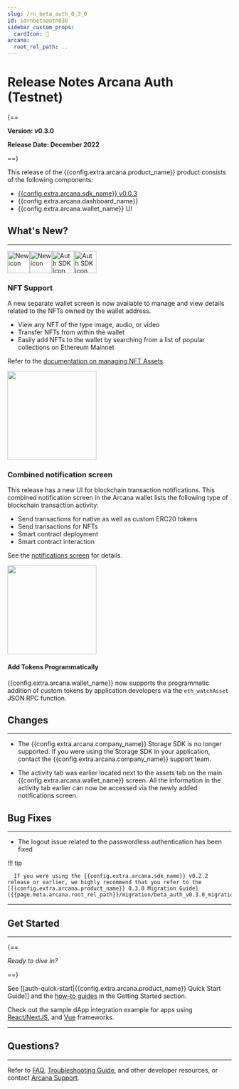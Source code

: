 ```yaml
---
slug: /rn_beta_auth_0_3_0
id: idrnbetaauth030
sidebar_custom_props:
  cardIcon: 🏁
arcana:
  root_rel_path: ..
---
```


# Release Notes Arcana Auth (Testnet)

{==

**Version: v0.3.0**

**Release Date: December 2022**

==}

This release of the {{config.extra.arcana.product_name}} product consists of the following components:

* [{{config.extra.arcana.sdk_name}} v0.0.3](https://www.npmjs.com/package/@arcana/auth/v/0.3.0)
* {{config.extra.arcana.dashboard_name}}
* {{config.extra.arcana.wallet_name}} UI

## What's New?

---

<img src="/img/icon_new_light.png#only-light" alt="New icon" width="50" /><img src="/img/icon_new_dark.png#only-dark" alt="New icon" width="50" /><img src="/img/icons/i_an_authsdk_light.png#only-light" alt="Auth SDK icon" width="50"/><img src="/img/icons/i_an_authsdk_dark.png#only-dark" alt="Auth SDK icon" width="50" />

### NFT Support

A new separate wallet screen is now available to manage and view details related to the NFTs owned by the wallet address.

  - View any NFT of the type image, audio, or video
  - Transfer NFTs from within the wallet
  - Easily add NFTs to the wallet by searching from a list of popular collections on Ethereum Mainnet
  
Refer to the [documentation on managing NFT Assets]({{page.meta.arcana.root_rel_path}}/howto/wallet_manage_nft.md).

<img src="/img/an_wallet_nft_asset_thumbnail.png" width="200"/>

### Combined notification screen

This release has a new UI for blockchain transaction notifications. This combined notification screen in the Arcana wallet lists the following type of blockchain transaction activity:

  - Send transactions for native as well as custom ERC20 tokens
  - Send transactions for NFTs
  - Smart contract deployment
  - Smart contract interaction

See the [notifications screen]({{page.meta.arcana.root_rel_path}}/howto/wallet_ui.md#wallet-notifications) for details.

<img src="/img/an_wallet_combined_notify.png" width="200"/>

#### Add Tokens Programmatically

{{config.extra.arcana.wallet_name}} now supports the programmatic addition of custom tokens by application developers via the `eth_watchAsset` JSON RPC function.

## Changes

---

  - The {{config.extra.arcana.company_name}} Storage SDK is no longer supported. If you were using the Storage SDK in your application, contact the {{config.extra.arcana.company_name}} support team. 

  - The activity tab was earlier located next to the assets tab on the main {{config.extra.arcana.wallet_name}} screen. All the information in the activity tab earlier can now be accessed via the newly added notifications screen.

## Bug Fixes

---

  - The logout issue related to the passwordless authentication has been fixed

!!! tip

      If you were using the {{config.extra.arcana.sdk_name}} v0.2.2 release or earlier, we highly recommend that you refer to the [{{config.extra.arcana.product_name}} 0.3.0 Migration Guide]({{page.meta.arcana.root_rel_path}}/migration/beta_auth_v0.3.0_migration.md).

---

## Get Started

---

{==

*Ready to dive in?* 

==}

See [[auth-quick-start|{{config.extra.arcana.product_name}} Quick Start Guide]] and the [how-to guides]({{page.meta.arcana.root_rel_path}}/howto/index.md) in the Getting Started section. 

Check out the sample dApp integration example for apps using [React/NextJS]({{page.meta.arcana.root_rel_path}}/howto/integrate_auth/integrate_wallet_react.md), and [Vue](https://github.com/arcana-network/basic-storage-wallet-integration) frameworks.

---

## Questions? 

---

Refer to [FAQ]({{page.meta.arcana.root_rel_path}}/faq/faq_gen.md), [Troubleshooting Guide]({{page.meta.arcana.root_rel_path}}/troubleshooting.md), and other developer resources, or contact [Arcana Support]({{page.meta.arcana.root_rel_path}}/support.md).
